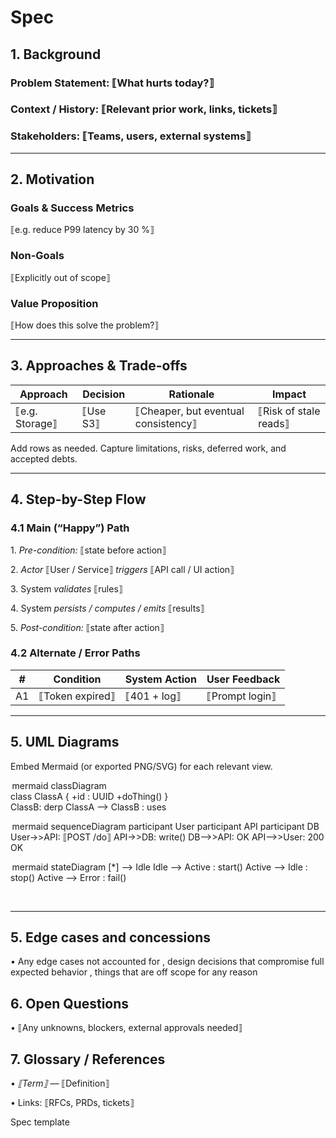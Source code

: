 # Spec

## 1. Background

### Problem Statement: ⟦What hurts today?⟧

### Context / History: ⟦Relevant prior work, links, tickets⟧

### Stakeholders: ⟦Teams, users, external systems⟧

---

## 2. Motivation

### Goals & Success Metrics

⟦e.g. reduce P99 latency by 30 %⟧

### Non-Goals

⟦Explicitly out of scope⟧

### Value Proposition

⟦How does this solve the problem?⟧

---

## 3. Approaches & Trade-offs

| Approach       | Decision | Rationale                           | Impact                |
| -------------- | -------- | ----------------------------------- | --------------------- |
| ⟦e.g. Storage⟧ | ⟦Use S3⟧ | ⟦Cheaper, but eventual consistency⟧ | ⟦Risk of stale reads⟧ |

Add rows as needed. Capture limitations, risks, deferred work, and accepted debts.

---

## 4. Step-by-Step Flow

### 4.1 Main (“Happy”) Path

1.⁠ ⁠*Pre-condition:* ⟦state before action⟧

2.⁠ ⁠*Actor* ⟦User / Service⟧ _triggers_ ⟦API call / UI action⟧

3.⁠ ⁠System _validates_ ⟦rules⟧

4.⁠ ⁠System _persists / computes / emits_ ⟦results⟧

5.⁠ ⁠*Post-condition:* ⟦state after action⟧

### 4.2 Alternate / Error Paths

| #   | Condition       | System Action | User Feedback  |
| --- | --------------- | ------------- | -------------- |
| A1  | ⟦Token expired⟧ | ⟦401 + log⟧   | ⟦Prompt login⟧ |

---

## 5. UML Diagrams

Embed Mermaid (or exported PNG/SVG) for each relevant view.

⁠ mermaid
classDiagram  
class ClassA { +id : UUID +doThing() }  
ClassB: derp
ClassA --> ClassB : uses
 ⁠

⁠ mermaid
sequenceDiagram
participant User
participant API
participant DB
User->>API: ⟦POST /do⟧
API->>DB: write()
DB-->>API: OK
API-->>User: 200 OK
 ⁠

⁠ mermaid
stateDiagram
[*] --> Idle
Idle --> Active : start()
Active --> Idle : stop()
Active --> Error : fail()

⁠

---

## 5. Edge cases and concessions

•⁠ ⁠Any edge cases not accounted for , design decisions that compromise full expected behavior , things that are off scope for any reason

## 6. Open Questions

•⁠ ⁠⟦Any unknowns, blockers, external approvals needed⟧

## 7. Glossary / References

•⁠ ⁠*⟦Term⟧* — ⟦Definition⟧

•⁠ ⁠Links: ⟦RFCs, PRDs, tickets⟧

Spec template
